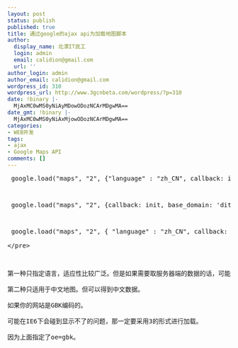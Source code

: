 ```yaml
---
layout: post
status: publish
published: true
title: 通过google的ajax api为加载地图脚本
author:
  display_name: 北漂IT民工
  login: admin
  email: calidion@gmail.com
  url: ''
author_login: admin
author_email: calidion@gmail.com
wordpress_id: 310
wordpress_url: http://www.3gcnbeta.com/wordpress/?p=310
date: !binary |-
  MjAxMC0wMS0yNiAyMDowODozNCArMDgwMA==
date_gmt: !binary |-
  MjAxMC0wMS0yNiAxMjowODozNCArMDgwMA==
categories:
- WEB开发
tags:
- ajax
- Google Maps API
comments: []
---
```

<pre name="code" class="js">
 google.load("maps", "2", {"language" : "zh_CN", callback: init});</p>
<p> google.load("maps", "2", {callback: init, base_domain: 'ditu.google.cn'});</p>
<p> google.load("maps", "2", { "language" : "zh_CN", callback: initMap, other_params: "oe=gbk" });<br />
<&#47;pre></p>
<p>第一种只指定语言，适应性比较广泛。但是如果需要取服务器端的数据的话，可能会得不到所需要的中文数据<br />
第二种只适用于中文地图。但可以得到中文数据。<br />
如果你的网站是GBK编码的。<br />
可能在IE6下会碰到显示不了的问题，那一定要采用3的形式进行加载。<br />
因为上面指定了oe=gbk。</p>
